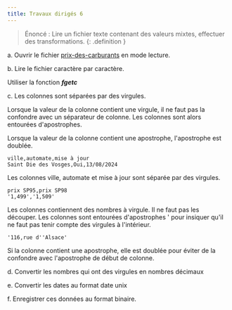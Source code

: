 ```yaml
---
title: Travaux dirigés 6
---
```


> Énoncé : Lire un fichier texte contenant des valeurs mixtes, effectuer des transformations.
{: .definition }

a. Ouvrir le fichier [prix-des-carburants](prix-des-carburants.csv) en mode lecture.

b. Lire le fichier caractère par caractère.

Utiliser la fonction ***fgetc***

c. Les colonnes sont séparées par des virgules. 

Lorsque la valeur de la colonne contient une virgule, il ne faut pas la confondre avec un séparateur de colonne. Les colonnes sont alors entourées d'apostrophes.

Lorsque la valeur de la colonne contient une apostrophe, l'apostrophe est doublée.

```
ville,automate,mise à jour
Saint Die des Vosges,Oui,13/08/2024
```

Les colonnes ville, automate et mise à jour sont séparée par des virgules.

```
prix SP95,prix SP98
'1,499','1,509'
```

Les colonnes contiennent des nombres à virgule. Il ne faut pas les découper. Les colonnes sont entourées d'apostrophes ' pour insiquer qu'il ne faut pas tenir compte des virgules à l'intérieur.

```
'116,rue d''Alsace'
```

Si la colonne contient une apostrophe, elle est doublée pour éviter de la confondre avec l'apostrophe de début de colonne.


d. Convertir les nombres qui ont des virgules en nombres décimaux

e. Convertir les dates au format date unix

f. Enregistrer ces données au format binaire.
